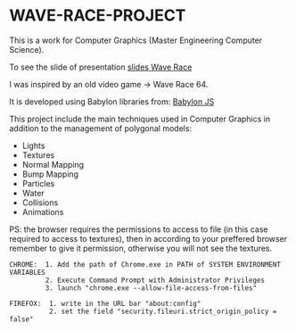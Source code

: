 # WAVE-RACE-PROJECT
This is a work for Computer Graphics (Master Engineering Computer Science). 

To see the slide of presentation [slides Wave Race](http://www.slideshare.net/StefanoCoratti/wave-race-project)

I was inspired by an old video game -> Wave Race 64.

It is developed using Babylon libraries from:
[Babylon JS](http://www.babylonjs.com/)

This project include the main techniques
used in Computer Graphics in addition to the management of polygonal models:
- Lights
- Textures
- Normal Mapping
- Bump Mapping
- Particles
- Water
- Collisions
- Animations

PS: the browser requires the permissions to access to file (in this case required to access to textures),
    then in according to your preffered browser remember to give it permission, otherwise you will not see the textures.
    
    CHROME:  1. Add the path of Chrome.exe in PATH of SYSTEM ENVIRONMENT VARIABLES
             2. Execute Command Prompt with Administrator Privileges
             3. launch "chrome.exe --allow-file-access-from-files"
             
    FIREFOX:  1. write in the URL bar "about:config"
              2. set the field "security.fileuri.strict_origin_policy = false"
